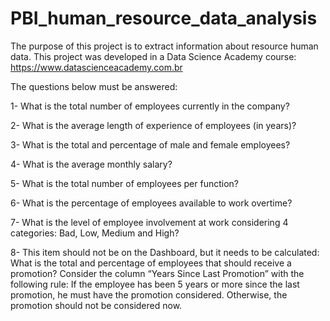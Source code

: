 # PBI_human_resource_data_analysis

 The purpose of this project is to extract information about resource human data. This project was developed in a Data Science Academy course: https://www.datascienceacademy.com.br

 The questions below must be answered:

1- What is the total number of employees currently in the company?

2- What is the average length of experience of employees (in years)?

3- What is the total and percentage of male and female employees?

4- What is the average monthly salary?

5- What is the total number of employees per function?

6- What is the percentage of employees available to work overtime?

7- What is the level of employee involvement at work considering 4 categories: Bad, Low, Medium and High?

8- This item should not be on the Dashboard, but it needs to be calculated: What is the total and percentage of employees that should receive a promotion? Consider the column “Years Since Last Promotion” with the following rule: If the employee has been 5 years or more since the last promotion, he must have the promotion considered. Otherwise, the promotion should not be considered now.
